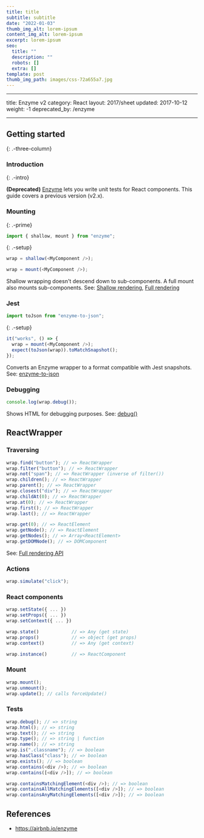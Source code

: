 ```yaml
---
title: title
subtitle: subtitle
date: "2022-01-03"
thumb_img_alt: lorem-ipsum
content_img_alt: lorem-ipsum
excerpt: lorem-ipsum
seo:
  title: ""
  description: ""
  robots: []
  extra: []
template: post
thumb_img_path: images/css-72a655a7.jpg
---
```


---

title: Enzyme v2
category: React
layout: 2017/sheet
updated: 2017-10-12
weight: -1
deprecated_by: /enzyme

---

## Getting started

{: .-three-column}

### Introduction

{: .-intro}

**(Deprecated)** [Enzyme](http://airbnb.io/enzyme) lets you write unit tests for React components. This guide covers a previous version (v2.x).

### Mounting

{: .-prime}

```js
import { shallow, mount } from "enzyme";
```

{: .-setup}

```js
wrap = shallow(<MyComponent />);
```

```js
wrap = mount(<MyComponent />);
```

Shallow wrapping doesn't descend down to sub-components.
A full mount also mounts sub-components.
See: [Shallow rendering](http://airbnb.io/enzyme/docs/api/shallow.html),
[Full rendering](http://airbnb.io/enzyme/docs/api/mount.html)

### Jest

```js
import toJson from "enzyme-to-json";
```

{: .-setup}

```js
it("works", () => {
  wrap = mount(<MyComponent />);
  expect(toJson(wrap)).toMatchSnapshot();
});
```

Converts an Enzyme wrapper to a format compatible with Jest snapshots. See: [enzyme-to-json](https://www.npmjs.com/package/enzyme-to-json)

### Debugging

```js
console.log(wrap.debug());
```

Shows HTML for debugging purposes. See: [debug()](http://airbnb.io/enzyme/docs/api/ReactWrapper/debug.html)

## ReactWrapper

### Traversing

```js
wrap.find("button"); // => ReactWrapper
wrap.filter("button"); // => ReactWrapper
wrap.not("span"); // => ReactWrapper (inverse of filter())
wrap.children(); // => ReactWrapper
wrap.parent(); // => ReactWrapper
wrap.closest("div"); // => ReactWrapper
wrap.childAt(0); // => ReactWrapper
wrap.at(0); // => ReactWrapper
wrap.first(); // => ReactWrapper
wrap.last(); // => ReactWrapper
```

```js
wrap.get(0); // => ReactElement
wrap.getNode(); // => ReactElement
wrap.getNodes(); // => Array<ReactElement>
wrap.getDOMNode(); // => DOMComponent
```

See: [Full rendering API](http://airbnb.io/enzyme/docs/api/mount.html)

### Actions

```js
wrap.simulate("click");
```

### React components

```js
wrap.setState({ ... })
wrap.setProps({ ... })
wrap.setContext({ ... })

wrap.state()            // => Any (get state)
wrap.props()            // => object (get props)
wrap.context()          // => Any (get context)

wrap.instance()         // => ReactComponent
```

### Mount

```js
wrap.mount();
wrap.unmount();
wrap.update(); // calls forceUpdate()
```

### Tests

```js
wrap.debug(); // => string
wrap.html(); // => string
wrap.text(); // => string
wrap.type(); // => string | function
wrap.name(); // => string
wrap.is(".classname"); // => boolean
wrap.hasClass("class"); // => boolean
wrap.exists(); // => boolean
wrap.contains(<div />); // => boolean
wrap.contains([<div />]); // => boolean

wrap.containsMatchingElement(<div />); // => boolean
wrap.containsAllMatchingElements([<div />]); // => boolean
wrap.containsAnyMatchingElements([<div />]); // => boolean
```

## References

- <https://airbnb.io/enzyme>
